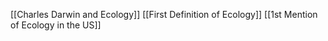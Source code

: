 [[Charles Darwin and Ecology]]
[[First Definition of Ecology]]
[[1st Mention of Ecology in the US]]

